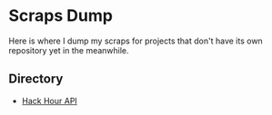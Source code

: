 # Scraps Dump

Here is where I dump my scraps for projects that don't have its own repository yet in the meanwhile.

## Directory

* [Hack Hour API](./hackhour-api-docs)
